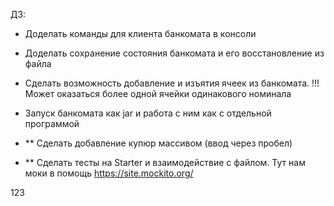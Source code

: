 ДЗ:
* Доделать команды для клиента банкомата в консоли
* Доделать сохранение состояния банкомата и его восстановление из файла
* Сделать возможность добавление и изъятия ячеек из банкомата. !!! Может оказаться более одной ячейки одинакового номинала
* Запуск банкомата как  jar и работа с ним как с отдельной программой

* ** Сделать добавление купюр массивом (ввод через пробел)
* ** Сделать тесты на Starter и взаимодействие с файлом. Тут нам моки в помощь https://site.mockito.org/

123